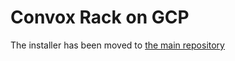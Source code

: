 # Convox Rack on GCP

The installer has been moved to [the main repository](https://github.com/convox/convox/tree/master/install/gcp)